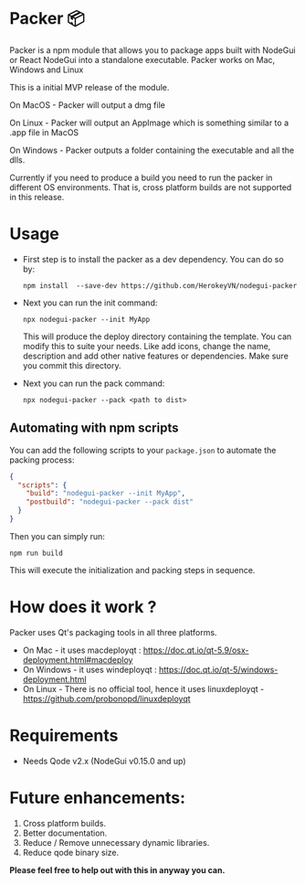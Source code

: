 # Packer 📦

Packer is a npm module that allows you to package apps built with NodeGui or React NodeGui into a standalone executable. Packer works on Mac, Windows and Linux

This is a initial MVP release of the module.

On MacOS - Packer will output a dmg file

On Linux - Packer will output an AppImage which is something similar to a .app file in MacOS

On Windows - Packer outputs a folder containing the executable and all the dlls.

Currently if you need to produce a build you need to run the packer in different OS environments. That is, cross platform builds are not supported in this release.

# Usage

- First step is to install the packer as a dev dependency. You can do so by:
  
  ```
  npm install  --save-dev https://github.com/HerokeyVN/nodegui-packer
  ```

- Next you can run the init command:

  ```
  npx nodegui-packer --init MyApp
  ```

  This will produce the deploy directory containing the template. You can modify this to suite your needs. Like add icons, change the name, description and add other native features or dependencies. Make sure you commit this directory.

- Next you can run the pack command:

  ```
  npx nodegui-packer --pack <path to dist>
  ```

## Automating with npm scripts

You can add the following scripts to your `package.json` to automate the packing process:

```json
{
  "scripts": {
    "build": "nodegui-packer --init MyApp",
    "postbuild": "nodegui-packer --pack dist"
  }
}
```

Then you can simply run:

```
npm run build
```

This will execute the initialization and packing steps in sequence.

# How does it work ?

Packer uses Qt's packaging tools in all three platforms.

- On Mac - it uses macdeployqt : https://doc.qt.io/qt-5.9/osx-deployment.html#macdeploy
- On Windows - it uses windeployqt : https://doc.qt.io/qt-5/windows-deployment.html
- On Linux - There is no official tool, hence it uses linuxdeployqt - https://github.com/probonopd/linuxdeployqt

# Requirements

- Needs Qode v2.x (NodeGui v0.15.0 and up)

# Future enhancements:

1. Cross platform builds.
2. Better documentation.
3. Reduce / Remove unnecessary dynamic libraries.
4. Reduce qode binary size.

**Please feel free to help out with this in anyway you can.**

